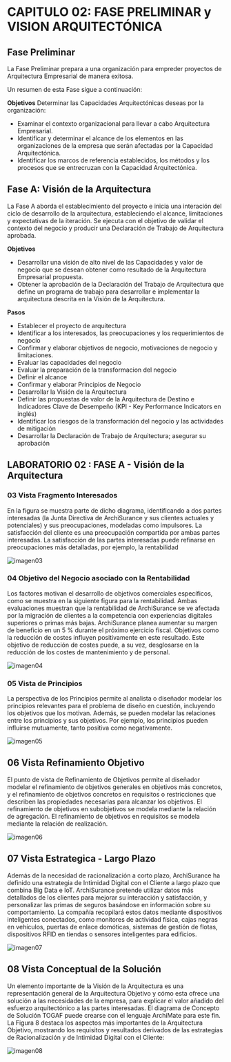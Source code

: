 # CAPITULO 02: FASE PRELIMINAR y VISION ARQUITECTÓNICA 

## Fase Preliminar

La Fase Preliminar prepara a una organización para empreder proyectos de Arquitectura Empresarial de manera exitosa.

Un resumen de esta Fase sigue a continuación:

__Objetivos__
Determinar las Capacidades Arquitectónicas deseas por la organización:
- Examinar el contexto organizacional para llevar a cabo Arquitectura Empresarial.
- Identificar y determinar el alcance de los elementos en las organizaciones de la empresa que serán afectadas por la Capacidad Arquitectónica.
- Identificar los marcos de referencia establecidos, los métodos y los procesos que se entrecruzan con la Capacidad Arquitectónica.

## Fase A: Visión de la Arquitectura

La Fase A aborda el establecimiento del proyecto e inicia una interación del ciclo de desarrollo de la arquitectura, estableciendo el alcance, limitaciones y expectativas de la iteración. Se ejecuta con el objetivo de validar el contexto del negocio y producir una Declaración de Trabajo de Arquitectura aprobada.

__Objetivos__
- Desarrollar una visión de alto nivel de las Capacidades y valor de negocio que se desean obtener como resultado de la Arquitectura Empresarial propuesta.
- Obtener la aprobación de la Declaración del Trabajo de Arquitectura que define un programa de trabajo para desarrollar e implementar la arquitectura descrita en la Visión de la Arquitectura.

__Pasos__
- Establecer el proyecto de arquitectura
- Identificar a los interesados, las preocupaciones y los requerimientos de negocio
- Confirmar y elaborar objetivos de negocio, motivaciones de negocio y limitaciones.
- Evaluar las capacidades del negocio
- Evaluar la preparación de la transformacion del negocio
- Definir el alcance
- Confirmar y elaborar Principios de Negocio
- Desarrollar la Visión de la Arquitectura
- Definir las propuestas de valor de la Arquitectura de Destino e Indicadores Clave de Desempeño (KPI - Key Performance Indicators en inglés)
- Identificar los riesgos de la transformación del negocio y las actividades de mitigación
- Desarrollar la Declaración de Trabajo de Arquitectura; asegurar su aprobación

## LABORATORIO 02 : FASE A - Visión de la Arquitectura

### 03 Vista Fragmento Interesados

En la figura se muestra parte de dicho diagrama, identificando a dos partes interesadas (la Junta Directiva de ArchiSurance y sus clientes
actuales y potenciales) y sus preocupaciones, modeladas como impulsores. La satisfacción del cliente es una preocupación
compartida por ambas partes interesadas. La satisfacción de las partes interesadas puede refinarse en preocupaciones más detalladas,
por ejemplo, la rentabilidad

![imagen03](/img_vistas/A_Vision_Arquitectura/03%20Vista%20Fragmento%20Interesados.png)

### 04 Objetivo del Negocio asociado con la Rentabilidad

Los factores motivan el desarrollo de objetivos comerciales específicos, como se muestra en la siguiente figura para la rentabilidad. Ambas
evaluaciones muestran que la rentabilidad de ArchiSurance se ve afectada por la migración de clientes a la competencia con
experiencias digitales superiores o primas más bajas. ArchiSurance planea aumentar su margen de beneficio en un 5 % durante el próximo
ejercicio fiscal. Objetivos como la reducción de costes influyen positivamente en este resultado. Este objetivo de reducción de costes
puede, a su vez, desglosarse en la reducción de los costes de mantenimiento y de personal.

![imagen04](/img_vistas/A_Vision_Arquitectura/04%20Objetivos%20Negocio%20Asociado%20Rentabilidad.png)

### 05 Vista de Principios

La perspectiva de los Principios permite al analista o diseñador modelar los principios relevantes para el problema de diseño en cuestión,
incluyendo los objetivos que los motivan. Además, se pueden modelar las relaciones entre los principios y sus objetivos. Por
ejemplo, los principios pueden influirse mutuamente, tanto positiva como negativamente.

![imagen05](/img_vistas/A_Vision_Arquitectura/05%20Vista%20Principios.png)

## 06 Vista Refinamiento Objetivo

El punto de vista de Refinamiento de Objetivos permite al diseñador modelar el refinamiento de objetivos generales en objetivos más
concretos, y el refinamiento de objetivos concretos en requisitos o restricciones que describen las propiedades necesarias para
alcanzar los objetivos. El refinamiento de objetivos en subobjetivos se modela mediante la relación de agregación. El refinamiento de objetivos en requisitos se modela mediante la relación de realización.

![imagen06](/img_vistas/A_Vision_Arquitectura/06%20Vista%20Refinamiento%20Objetivo.png)

## 07 Vista Estrategica - Largo Plazo

Además de la necesidad de racionalización a corto plazo, ArchiSurance ha definido una estrategia de Intimidad Digital
con el Cliente a largo plazo que combina Big Data e IoT. ArchiSurance pretende utilizar datos más detallados de los
clientes para mejorar su interacción y satisfacción, y personalizar las primas de seguros basándose en información sobre su
comportamiento. La compañía recopilará estos datos mediante dispositivos inteligentes conectados, como monitores de
actividad física, cajas negras en vehículos, puertas de enlace domóticas, sistemas de gestión de flotas, dispositivos RFID
en tiendas o sensores inteligentes para edificios.

![imagen07](/img_vistas/A_Vision_Arquitectura/07%20Vista%20Estrategica%20-%20Largo%20Plazo.png)

## 08 Vista Conceptual de la Solución

Un elemento importante de la Visión de la Arquitectura es una representación general de la Arquitectura Objetivo y cómo esta ofrece
una solución a las necesidades de la empresa, para explicar el valor añadido del esfuerzo arquitectónico a las partes
interesadas. El diagrama de Concepto de Solución TOGAF puede crearse con el lenguaje ArchiMate para este fin. La Figura 8
destaca los aspectos más importantes de la Arquitectura Objetivo, mostrando los requisitos y resultados derivados de las
estrategias de Racionalización y de Intimidad Digital con el Cliente:

![imagen08](/img_vistas/A_Vision_Arquitectura/08%20Vista%20Conceptual%20de%20la%20Solucion.png)






